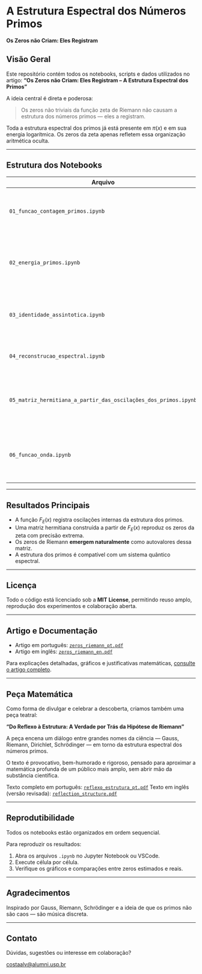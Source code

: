 # A Estrutura Espectral dos Números Primos
**Os Zeros não Criam: Eles Registram**

## Visão Geral

Este repositório contém todos os notebooks, scripts e dados utilizados no artigo:
**“Os Zeros não Criam: Eles Registram – A Estrutura Espectral dos Primos”**

A ideia central é direta e poderosa:
> Os zeros não triviais da função zeta de Riemann não causam a estrutura dos números primos — eles a registram.

Toda a estrutura espectral dos primos já está presente em $\pi(x)$ e em sua energia logarítmica. Os zeros da zeta apenas refletem essa organização aritmética oculta.

---

## Estrutura dos Notebooks

| Arquivo                             | Descrição |
|------------------------------------|-----------|
| `01_funcao_contagem_primos.ipynb`  | Decomposição natural de $\pi(x)$ em primos estruturadores e estabilizadores. |
| `02_energia_primos.ipynb`          | Análise energética dos primos via soma logarítmica e definição da função $F_E(x)$. |
| `03_identidade_assintotica.ipynb`  | Equivalência estrutural entre $F(x)$ e $F_E(x)$ – a Identidade Assintótica de Riemann. |
| `04_reconstrucao_espectral.ipynb`  | Reconstrução de $F_E(x)$ a partir dos zeros da função zeta. |
| `05_matriz_hermitiana_a_partir_das_oscilações_dos_primos.ipynb` | Construção da matriz hermitiana de cossenos que gera os zeros como autovalores. |
| `06_funcao_onda.ipynb`             | Interpretação quântica da estrutura dos primos via função de onda e operador hermitiano. |

---

## Resultados Principais

- A função $F_E(x)$ registra oscilações internas da estrutura dos primos.
- Uma matriz hermitiana construída a partir de $F_E(x)$ reproduz os zeros da zeta com precisão extrema.
- Os zeros de Riemann **emergem naturalmente** como autovalores dessa matriz.
- A estrutura dos primos é compatível com um sistema quântico espectral.

---

## Licença

Todo o código está licenciado sob a **MIT License**, permitindo reuso amplo, reprodução dos experimentos e colaboração aberta.

---

## Artigo e Documentação

- Artigo em português: [`zeros_riemann_pt.pdf`](docs/pt/zeros_riemann_pt.pdf)
- Artigo em inglês: [`zeros_riemann_en.pdf`](docs/pt/zeros_riemann_en.pdf)

Para explicações detalhadas, gráficos e justificativas matemáticas, [consulte o artigo completo](https://zenodo.org/records/15082816).

---

## Peça Matemática

Como forma de divulgar e celebrar a descoberta, criamos também uma peça teatral:

**“Do Reflexo à Estrutura: A Verdade por Trás da Hipótese de Riemann”**

A peça encena um diálogo entre grandes nomes da ciência — Gauss, Riemann, Dirichlet, Schrödinger — em torno da estrutura espectral dos números primos.

O texto é provocativo, bem-humorado e rigoroso, pensado para aproximar a matemática profunda de um público mais amplo, sem abrir mão da substância científica.

Texto completo em português: [`reflexo_estrutura_pt.pdf`](docs/pt/reflexo_estrutura.pdf)
Texto em inglês (versão revisada): [`reflection_structure.pdf`](docs/reflection_structure.pdf)

---

## Reprodutibilidade

Todos os notebooks estão organizados em ordem sequencial.

Para reproduzir os resultados:

1. Abra os arquivos `.ipynb` no Jupyter Notebook ou VSCode.
2. Execute célula por célula.
3. Verifique os gráficos e comparações entre zeros estimados e reais.

---

## Agradecimentos

Inspirado por Gauss, Riemann, Schrödinger e a ideia de que os primos não são caos — são música discreta.

---

## Contato

Dúvidas, sugestões ou interesse em colaboração?

costaalv@alumni.usp.br
